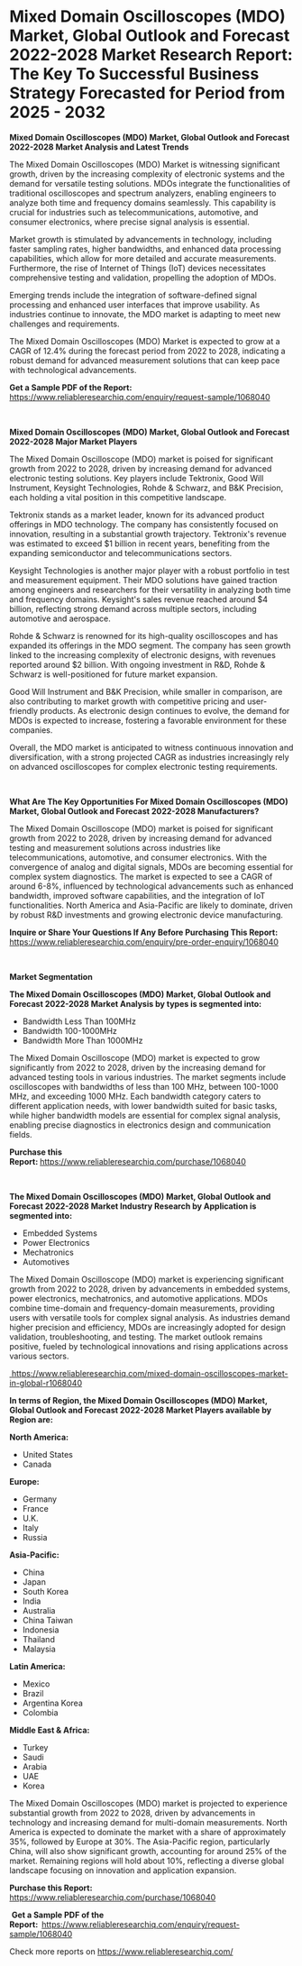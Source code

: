 <p><h1>Mixed Domain Oscilloscopes (MDO) Market, Global Outlook and Forecast 2022-2028 Market Research Report: The Key To Successful Business Strategy Forecasted for Period from 2025 - 2032</h1></p><p><strong>Mixed Domain Oscilloscopes (MDO) Market, Global Outlook and Forecast 2022-2028 Market Analysis and Latest Trends</strong></p>
<p><p>The Mixed Domain Oscilloscopes (MDO) Market is witnessing significant growth, driven by the increasing complexity of electronic systems and the demand for versatile testing solutions. MDOs integrate the functionalities of traditional oscilloscopes and spectrum analyzers, enabling engineers to analyze both time and frequency domains seamlessly. This capability is crucial for industries such as telecommunications, automotive, and consumer electronics, where precise signal analysis is essential.</p><p>Market growth is stimulated by advancements in technology, including faster sampling rates, higher bandwidths, and enhanced data processing capabilities, which allow for more detailed and accurate measurements. Furthermore, the rise of Internet of Things (IoT) devices necessitates comprehensive testing and validation, propelling the adoption of MDOs.</p><p>Emerging trends include the integration of software-defined signal processing and enhanced user interfaces that improve usability. As industries continue to innovate, the MDO market is adapting to meet new challenges and requirements.</p><p>The Mixed Domain Oscilloscopes (MDO) Market is expected to grow at a CAGR of 12.4% during the forecast period from 2022 to 2028, indicating a robust demand for advanced measurement solutions that can keep pace with technological advancements.</p></p>
<p><strong>Get a Sample PDF of the Report:&nbsp;</strong> <a href="https://www.reliableresearchiq.com/enquiry/request-sample/1068040?utm_campaign=2293&utm_medium=2&utm_source=Github&utm_content=ia&utm_term=21032025&utm_id=mixed-domain-oscilloscopes-mdo-market-global-outlook-and-forecast-2022-2028">https://www.reliableresearchiq.com/enquiry/request-sample/1068040</a></p>
<p>&nbsp;</p>
<p><strong>Mixed Domain Oscilloscopes (MDO) Market, Global Outlook and Forecast 2022-2028 Major Market Players</strong></p>
<p><p>The Mixed Domain Oscilloscope (MDO) market is poised for significant growth from 2022 to 2028, driven by increasing demand for advanced electronic testing solutions. Key players include Tektronix, Good Will Instrument, Keysight Technologies, Rohde & Schwarz, and B&K Precision, each holding a vital position in this competitive landscape.</p><p>Tektronix stands as a market leader, known for its advanced product offerings in MDO technology. The company has consistently focused on innovation, resulting in a substantial growth trajectory. Tektronix's revenue was estimated to exceed $1 billion in recent years, benefiting from the expanding semiconductor and telecommunications sectors.</p><p>Keysight Technologies is another major player with a robust portfolio in test and measurement equipment. Their MDO solutions have gained traction among engineers and researchers for their versatility in analyzing both time and frequency domains. Keysight's sales revenue reached around $4 billion, reflecting strong demand across multiple sectors, including automotive and aerospace.</p><p>Rohde & Schwarz is renowned for its high-quality oscilloscopes and has expanded its offerings in the MDO segment. The company has seen growth linked to the increasing complexity of electronic designs, with revenues reported around $2 billion. With ongoing investment in R&D, Rohde & Schwarz is well-positioned for future market expansion.</p><p>Good Will Instrument and B&K Precision, while smaller in comparison, are also contributing to market growth with competitive pricing and user-friendly products. As electronic design continues to evolve, the demand for MDOs is expected to increase, fostering a favorable environment for these companies.</p><p>Overall, the MDO market is anticipated to witness continuous innovation and diversification, with a strong projected CAGR as industries increasingly rely on advanced oscilloscopes for complex electronic testing requirements.</p></p>
<p>&nbsp;</p>
<p><strong>What Are The Key Opportunities For Mixed Domain Oscilloscopes (MDO) Market, Global Outlook and Forecast 2022-2028 Manufacturers?</strong></p>
<p><p>The Mixed Domain Oscilloscope (MDO) market is poised for significant growth from 2022 to 2028, driven by increasing demand for advanced testing and measurement solutions across industries like telecommunications, automotive, and consumer electronics. With the convergence of analog and digital signals, MDOs are becoming essential for complex system diagnostics. The market is expected to see a CAGR of around 6-8%, influenced by technological advancements such as enhanced bandwidth, improved software capabilities, and the integration of IoT functionalities. North America and Asia-Pacific are likely to dominate, driven by robust R&D investments and growing electronic device manufacturing.</p></p>
<p><strong>Inquire or Share Your Questions If Any Before Purchasing This Report:</strong> <a href="https://www.reliableresearchiq.com/enquiry/pre-order-enquiry/1068040?utm_campaign=2293&utm_medium=2&utm_source=Github&utm_content=ia&utm_term=21032025&utm_id=mixed-domain-oscilloscopes-mdo-market-global-outlook-and-forecast-2022-2028">https://www.reliableresearchiq.com/enquiry/pre-order-enquiry/1068040</a></p>
<p>&nbsp;</p>
<p><strong>Market Segmentation</strong></p>
<p><strong>The Mixed Domain Oscilloscopes (MDO) Market, Global Outlook and Forecast 2022-2028 Market Analysis by types is segmented into:</strong></p>
<p><ul><li>Bandwidth Less Than 100MHz</li><li>Bandwidth 100-1000MHz</li><li>Bandwidth More Than 1000MHz</li></ul></p>
<p><p>The Mixed Domain Oscilloscope (MDO) market is expected to grow significantly from 2022 to 2028, driven by the increasing demand for advanced testing tools in various industries. The market segments include oscilloscopes with bandwidths of less than 100 MHz, between 100-1000 MHz, and exceeding 1000 MHz. Each bandwidth category caters to different application needs, with lower bandwidth suited for basic tasks, while higher bandwidth models are essential for complex signal analysis, enabling precise diagnostics in electronics design and communication fields.</p></p>
<p><strong>Purchase this Report:&nbsp;</strong><a href="https://www.reliableresearchiq.com/purchase/1068040?utm_campaign=2293&utm_medium=2&utm_source=Github&utm_content=ia&utm_term=21032025&utm_id=mixed-domain-oscilloscopes-mdo-market-global-outlook-and-forecast-2022-2028">https://www.reliableresearchiq.com/purchase/1068040</a></p>
<p>&nbsp;</p>
<p><strong>The Mixed Domain Oscilloscopes (MDO) Market, Global Outlook and Forecast 2022-2028 Market Industry Research by Application is segmented into:</strong></p>
<p><ul><li>Embedded Systems</li><li>Power Electronics</li><li>Mechatronics</li><li>Automotives</li></ul></p>
<p><p>The Mixed Domain Oscilloscope (MDO) market is experiencing significant growth from 2022 to 2028, driven by advancements in embedded systems, power electronics, mechatronics, and automotive applications. MDOs combine time-domain and frequency-domain measurements, providing users with versatile tools for complex signal analysis. As industries demand higher precision and efficiency, MDOs are increasingly adopted for design validation, troubleshooting, and testing. The market outlook remains positive, fueled by technological innovations and rising applications across various sectors.</p></p>
<p><a href="https://www.reliableresearchiq.com/mixed-domain-oscilloscopes-market-in-global-r1068040?utm_campaign=2293&utm_medium=2&utm_source=Github&utm_content=ia&utm_term=21032025&utm_id=mixed-domain-oscilloscopes-mdo-market-global-outlook-and-forecast-2022-2028">&nbsp;https://www.reliableresearchiq.com/mixed-domain-oscilloscopes-market-in-global-r1068040</a></p>
<p><strong>In terms of Region, the Mixed Domain Oscilloscopes (MDO) Market, Global Outlook and Forecast 2022-2028 Market Players available by Region are:</strong></p>
<p>
    <p> <strong> North America: </strong>
        <ul>
            <li>United States</li>
            <li>Canada</li>
        </ul>
        </p> 
    <p> <strong> Europe: </strong>
        <ul>
            <li>Germany</li>
            <li>France</li>
            <li>U.K.</li>
            <li>Italy</li>
            <li>Russia</li>
        </ul>
        </p> 
    <p> <strong> Asia-Pacific: </strong>
        <ul>
            <li>China</li>
            <li>Japan</li>
            <li>South Korea</li>
            <li>India</li>
            <li>Australia</li>
            <li>China Taiwan</li>
            <li>Indonesia</li>
            <li>Thailand</li>
            <li>Malaysia</li>
        </ul>
        </p> 
    <p> <strong> Latin America: </strong>
        <ul>
            <li>Mexico</li>
            <li>Brazil</li>
            <li>Argentina Korea</li>
            <li>Colombia</li>
        </ul>
        </p> 
    <p> <strong> Middle East & Africa: </strong>
        <ul>
            <li>Turkey</li>
            <li>Saudi</li>
            <li>Arabia</li>
            <li>UAE</li>
            <li>Korea</li>
        </ul>
    </p>
    </p>
<p><p>The Mixed Domain Oscilloscopes (MDO) market is projected to experience substantial growth from 2022 to 2028, driven by advancements in technology and increasing demand for multi-domain measurements. North America is expected to dominate the market with a share of approximately 35%, followed by Europe at 30%. The Asia-Pacific region, particularly China, will also show significant growth, accounting for around 25% of the market. Remaining regions will hold about 10%, reflecting a diverse global landscape focusing on innovation and application expansion.</p></p>
<p><strong>Purchase this Report: </strong><a href="https://www.reliableresearchiq.com/purchase/1068040?utm_campaign=2293&utm_medium=2&utm_source=Github&utm_content=ia&utm_term=21032025&utm_id=mixed-domain-oscilloscopes-mdo-market-global-outlook-and-forecast-2022-2028">https://www.reliableresearchiq.com/purchase/1068040</a></p>
<p>&nbsp;<strong>Get a Sample PDF of the Report:&nbsp;&nbsp;</strong><a href="https://www.reliableresearchiq.com/enquiry/request-sample/1068040?utm_campaign=2293&utm_medium=2&utm_source=Github&utm_content=ia&utm_term=21032025&utm_id=mixed-domain-oscilloscopes-mdo-market-global-outlook-and-forecast-2022-2028">https://www.reliableresearchiq.com/enquiry/request-sample/1068040</a></p>
<p><strong></strong></p>
<p>Check more reports on <a href="https://www.reliableresearchiq.com/?utm_campaign=2293&utm_medium=2&utm_source=Github&utm_content=ia&utm_term=21032025&utm_id=mixed-domain-oscilloscopes-mdo-market-global-outlook-and-forecast-2022-2028">https://www.reliableresearchiq.com/</a></p>